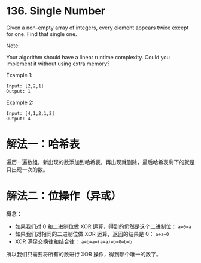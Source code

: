 # 136. Single Number
Given a non-empty array of integers, every element appears twice except for one. Find that single one.

Note:

Your algorithm should have a linear runtime complexity. Could you implement it without using extra memory?

Example 1:
```
Input: [2,2,1]
Output: 1
```
Example 2:
```
Input: [4,1,2,1,2]
Output: 4
```
# 解法一：哈希表

遍历一遍数组，新出现的数添加到哈希表，再出现就删除，最后哈希表剩下的就是只出现一次的数。

# 解法二：位操作（异或）

概念：

- 如果我们对 0 和二进制位做 XOR 运算，得到的仍然是这个二进制位：
  `a⊕0=a`
- 如果我们对相同的二进制位做 XOR 运算，返回的结果是 0：
  `a⊕a=0`
- XOR 满足交换律和结合律：
  `a⊕b⊕a=(a⊕a)⊕b=0⊕b=b`

所以我们只需要将所有的数进行 XOR 操作，得到那个唯一的数字。
